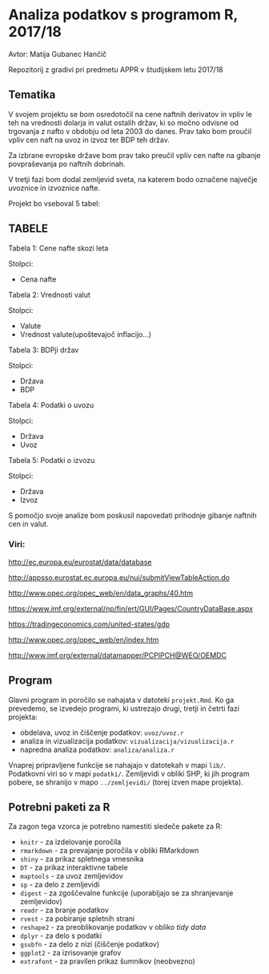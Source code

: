 # Analiza podatkov s programom R, 2017/18

Avtor: Matija Gubanec Hančič

Repozitorij z gradivi pri predmetu APPR v študijskem letu 2017/18

## Tematika

V svojem projektu se bom osredotočil na cene naftnih derivatov in vpliv le teh na 
vrednosti dolarja in valut ostalih držav, ki so močno odvisne od trgovanja z nafto v obdobju od leta 2003 do danes.
Prav tako bom proučil vpliv cen naft na uvoz in izvoz ter BDP teh držav.

Za izbrane evropske države bom prav tako preučil vpliv cen nafte na gibanje povpraševanja po naftnih dobrinah.

V tretji fazi bom dodal zemljevid sveta, na katerem bodo označene največje uvoznice in izvoznice nafte.

Projekt bo vseboval 5 tabel:

## TABELE

 Tabela 1:  Cene nafte skozi leta

Stolpci:
* Cena nafte
  
 Tabela 2:  Vrednosti valut

Stolpci:
* Valute
* Vrednost valute(upoštevajoč inflacijo...)
  
 Tabela 3:  BDPji držav

Stolpci:
* Država
* BDP

 Tabela 4:  Podatki o uvozu

Stolpci:
* Država
* Uvoz

 Tabela 5:  Podatki o izvozu

Stolpci:
* Država
* Izvoz
  

S pomočjo svoje analize bom poskusil napovedati prihodnje gibanje naftnih cen in valut.

### Viri:

http://ec.europa.eu/eurostat/data/database

http://appsso.eurostat.ec.europa.eu/nui/submitViewTableAction.do

http://www.opec.org/opec_web/en/data_graphs/40.htm

https://www.imf.org/external/np/fin/ert/GUI/Pages/CountryDataBase.aspx

https://tradingeconomics.com/united-states/gdp

http://www.opec.org/opec_web/en/index.htm

http://www.imf.org/external/datamapper/PCPIPCH@WEO/OEMDC

## Program

Glavni program in poročilo se nahajata v datoteki `projekt.Rmd`. Ko ga prevedemo,
se izvedejo programi, ki ustrezajo drugi, tretji in četrti fazi projekta:

* obdelava, uvoz in čiščenje podatkov: `uvoz/uvoz.r`
* analiza in vizualizacija podatkov: `vizualizacija/vizualizacija.r`
* napredna analiza podatkov: `analiza/analiza.r`

Vnaprej pripravljene funkcije se nahajajo v datotekah v mapi `lib/`. Podatkovni
viri so v mapi `podatki/`. Zemljevidi v obliki SHP, ki jih program pobere, se
shranijo v mapo `../zemljevidi/` (torej izven mape projekta).

## Potrebni paketi za R

Za zagon tega vzorca je potrebno namestiti sledeče pakete za R:

* `knitr` - za izdelovanje poročila
* `rmarkdown` - za prevajanje poročila v obliki RMarkdown
* `shiny` - za prikaz spletnega vmesnika
* `DT` - za prikaz interaktivne tabele
* `maptools` - za uvoz zemljevidov
* `sp` - za delo z zemljevidi
* `digest` - za zgoščevalne funkcije (uporabljajo se za shranjevanje zemljevidov)
* `readr` - za branje podatkov
* `rvest` - za pobiranje spletnih strani
* `reshape2` - za preoblikovanje podatkov v obliko *tidy data*
* `dplyr` - za delo s podatki
* `gsubfn` - za delo z nizi (čiščenje podatkov)
* `ggplot2` - za izrisovanje grafov
* `extrafont` - za pravilen prikaz šumnikov (neobvezno)
